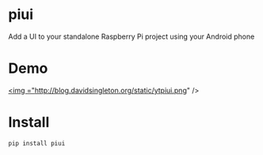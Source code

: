 piui
==============

Add a UI to your standalone Raspberry Pi project using your Android phone

Demo
====

<a href="http://www.youtube.com/watch?v=DV2i6T6mAgI"><img ="http://blog.davidsingleton.org/static/ytpiui.png" /></a>

Install
=======
```
pip install piui
```
